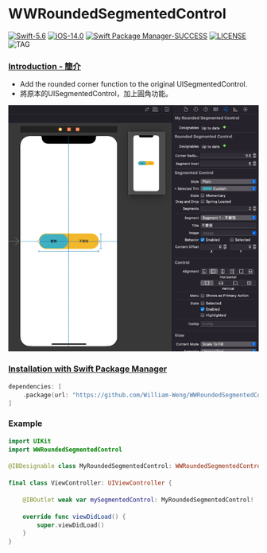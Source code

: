 # WWRoundedSegmentedControl

[![Swift-5.6](https://img.shields.io/badge/Swift-5.6-orange.svg?style=flat)](https://developer.apple.com/swift/) [![iOS-14.0](https://img.shields.io/badge/iOS-14.0-pink.svg?style=flat)](https://developer.apple.com/swift/) [![Swift Package Manager-SUCCESS](https://img.shields.io/badge/Swift_Package_Manager-SUCCESS-blue.svg?style=flat)](https://developer.apple.com/swift/) [![LICENSE](https://img.shields.io/badge/LICENSE-MIT-yellow.svg?style=flat)](https://developer.apple.com/swift/) ![TAG](https://img.shields.io/github/v/tag/William-Weng/WWRoundedSegmentedControl)

### [Introduction - 簡介](https://swiftpackageindex.com/William-Weng)
- Add the rounded corner function to the original UISegmentedControl.
- 將原本的UISegmentedControl，加上圓角功能。

![WWRoundedSegmentedControl](./Example.png)

### [Installation with Swift Package Manager](https://medium.com/彼得潘的-swift-ios-app-開發問題解答集/使用-spm-安裝第三方套件-xcode-11-新功能-2c4ffcf85b4b)
```swift
dependencies: [
    .package(url: "https://github.com/William-Weng/WWRoundedSegmentedControl.git", .upToNextMajor(from: "1.0.0"))
]
```

### Example
```swift
import UIKit
import WWRoundedSegmentedControl

@IBDesignable class MyRoundedSegmentedControl: WWRoundedSegmentedControl {}

final class ViewController: UIViewController {

    @IBOutlet weak var mySegmentedControl: MyRoundedSegmentedControl!
    
    override func viewDidLoad() {
        super.viewDidLoad()
    }
}
```
